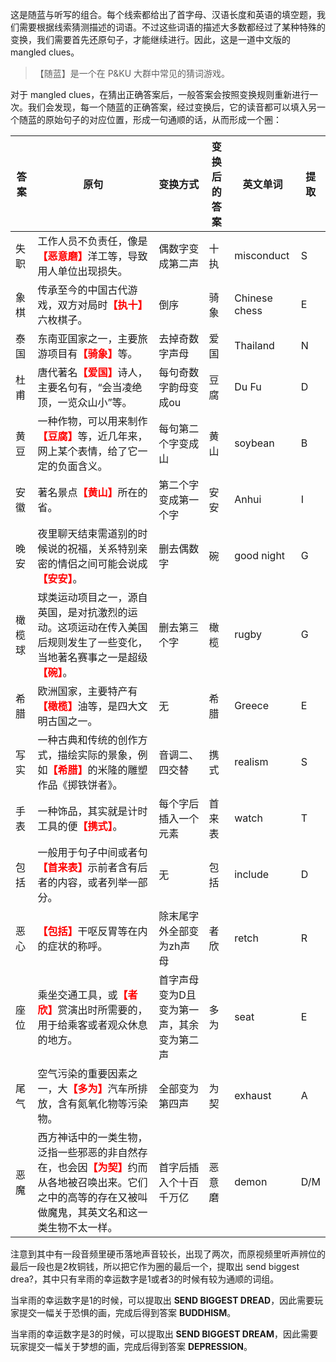 <style>
.rb {color: red; font-weight: bold;}
</style>

这是随蓝与听写的组合。每个线索都给出了首字母、汉语长度和英语的填空题，我们需要根据线索猜测描述的词语。不过这些词语的描述大多数都经过了某种特殊的变换，我们需要首先还原句子，才能继续进行。因此，这是一道中文版的 mangled clues。

> 【随蓝】是一个在 P&KU 大群中常见的猜词游戏。

对于 mangled clues，在猜出正确答案后，一般答案会按照变换规则重新进行一次。我们会发现，每一个随蓝的正确答案，经过变换后，它的读音都可以填入另一个随蓝的原始句子的对应位置，形成一句通顺的话，从而形成一个圈：

|答案|原句|变换方式|变换后的答案|英文单词|提取|
|-|-|-|-|-|-|
|失职|工作人员不负责任，像是<span class="rb">【恶意磨】</span>洋工等，导致用人单位出现损失。|偶数字变成第二声|十执|misconduct|S|
|象棋|传承至今的中国古代游戏，双方对局时<span class="rb">【执十】</span>六枚棋子。|倒序|骑象|Chinese chess|E|
|泰国|东南亚国家之一，主要旅游项目有<span class="rb">【骑象】</span>等。|去掉奇数字声母|爱国|Thailand|N|
|杜甫|唐代著名<span class="rb">【爱国】</span>诗人，主要名句有，“会当凌绝顶，一览众山小”等。|每句奇数字韵母变成ou|豆腐|Du Fu|D|
|黄豆|一种作物，可以用来制作<span class="rb">【豆腐】</span>等，近几年来，网上某个表情，给了它一定的负面含义。|每句第二个字变成山|黄山|soybean|B|
|安徽|著名景点<span class="rb">【黄山】</span>所在的省。|第二个字变成第一个字|安安|Anhui|I|
|晚安|夜里聊天结束需道别的时候说的祝福，关系特别亲密的情侣之间可能会说成<span class="rb">【安安】</span>。|删去偶数字|碗|good night|G|
|橄榄球|球类运动项目之一，源自英国，是对抗激烈的运动。这项运动在传入美国后规则发生了一些变化，当地著名赛事之一是超级<span class="rb">【碗】</span>。|删去第三个字|橄榄|rugby|G|
|希腊|欧洲国家，主要特产有<span class="rb">【橄榄】</span>油等，是四大文明古国之一。|无|希腊|Greece|E|
|写实|一种古典和传统的创作方式，描绘实际的景象，例如<span class="rb">【希腊】</span>的米隆的雕塑作品《掷铁饼者》。|音调二、四交替|携式|realism|S|
|手表|一种饰品，其实就是计时工具的便<span class="rb">【携式】</span>。|每个字后插入一个元素|首来表|watch|T|
|包括|一般用于句子中间或者句<span class="rb">【首来表】</span>示前者含有后者的内容，或者列举一部分。|无|包括|include|D|
|恶心|<span class="rb">【包括】</span>干呕反胃等在内的症状的称呼。|除末尾字外全部变为zh声母|者欣|retch|R|
|座位|乘坐交通工具，或<span class="rb">【者欣】</span>赏演出时所需要的，用于给乘客或者观众休息的地方。|首字声母变为D且变为第一声，其余变为第二声|多为|seat|E|
|尾气|空气污染的重要因素之一，大<span class="rb">【多为】</span>汽车所排放，含有氮氧化物等污染物。|全部变为第四声|为契|exhaust|A|
|恶魔|西方神话中的一类生物，泛指一些邪恶的非自然存在，也会因<span class="rb">【为契】</span>约而从各地被召唤出来。它们之中的高等的存在又被叫做魔鬼，其英文名和这一类生物不太一样。|首字后插入个十百千万亿|恶意磨|demon|D/M|

注意到其中有一段音频里硬币落地声音较长，出现了两次，而原视频里听声辨位的最后一段也是2枚铜钱，所以把它作为圈的最后一个，提取出 send biggest drea?，其中只有芈雨的幸运数字是1或者3的时候有较为通顺的词组。

当芈雨的幸运数字是1的时候，可以提取出 **SEND BIGGEST DREAD**，因此需要玩家提交一幅关于恐惧的画，完成后得到答案 **BUDDHISM**。

当芈雨的幸运数字是3的时候，可以提取出 **SEND BIGGEST DREAM**，因此需要玩家提交一幅关于梦想的画，完成后得到答案 **DEPRESSION**。
 